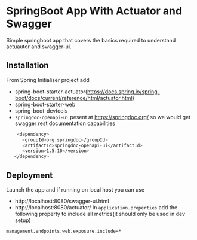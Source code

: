 
# SpringBoot App With Actuator and Swagger

Simple springboot app that covers the basics required to understand actuautor and swagger-ui.


## Installation

From Spring Initialiser project add 
+ spring-boot-starter-actuator(https://docs.spring.io/spring-boot/docs/current/reference/html/actuator.html)
+ spring-boot-starter-web
+ spring-boot-devtools
+ `springdoc-openapi-ui` pesent at https://springdoc.org/ so we would get swagger rest documentation capabilities 

```bash
    <dependency>
      <groupId>org.springdoc</groupId>
      <artifactId>springdoc-openapi-ui</artifactId>
      <version>1.5.10</version>
   </dependency>
```
    
## Deployment

Launch the app and if running on local host you can use
+ http://localhost:8080/swagger-ui.html
+ http://localhost:8080/actuator/
In `application.properties` add the following property to include all metrics(it should only be used in dev setup)

```bash
management.endpoints.web.exposure.include=*
```


  
